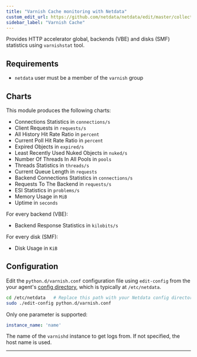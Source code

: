 ```yaml
---
title: "Varnish Cache monitoring with Netdata"
custom_edit_url: https://github.com/netdata/netdata/edit/master/collectors/python.d.plugin/varnish/README.md
sidebar_label: "Varnish Cache"
---
```




Provides HTTP accelerator global, backends (VBE) and disks (SMF) statistics using `varnishstat` tool.


## Requirements

-   `netdata` user must be a member of the `varnish` group 

## Charts

This module produces the following charts:

-   Connections Statistics in `connections/s`
-   Client Requests in `requests/s`
-   All History Hit Rate Ratio in `percent`
-   Current Poll Hit Rate Ratio in `percent`
-   Expired Objects in `expired/s`
-   Least Recently Used Nuked Objects in `nuked/s`
-   Number Of Threads In All Pools in `pools`
-   Threads Statistics in `threads/s`
-   Current Queue Length in `requests`
-   Backend Connections Statistics in `connections/s`
-   Requests To The Backend in `requests/s`
-   ESI Statistics in `problems/s`
-   Memory Usage in `MiB`
-   Uptime in `seconds`

For every backend (VBE):

-   Backend Response Statistics in `kilobits/s`

For every disk (SMF):

-   Disk Usage in `KiB` 

## Configuration

Edit the `python.d/varnish.conf` configuration file using `edit-config` from the your agent's [config
directory](/guides/step-by-step/docs/step-by-step/step-04#find-your-netdataconf-file), which is typically at `/etc/netdata`.

```bash
cd /etc/netdata   # Replace this path with your Netdata config directory, if different
sudo ./edit-config python.d/varnish.conf
```

Only one parameter is supported:

```yaml
instance_name: 'name'
```

The name of the `varnishd` instance to get logs from. If not specified, the host name is used.

---


